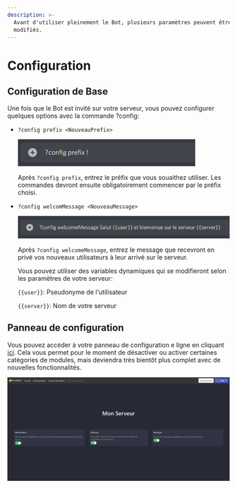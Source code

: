 ```yaml
---
description: >-
  Avant d'utiliser pleinement le Bot, plusieurs paramètres peuvent être
  modifiés.
---
```


# Configuration

## Configuration de Base

Une fois que le Bot est invité sur votre serveur, vous pouvez configurer quelques options avec la commande ?config:

*   `?config prefix <NouveauPrefix>`

    ![](../.gitbook/assets/image.png)

    Après `?config prefix`, entrez le préfix que vous souaithez utiliser. Les commandes devront ensuite obligatoirement commencer par le préfix choisi.
*   `?config welcomMessage <NouveauMessage>`

    ![](<../.gitbook/assets/image (7).png>)

    Après `?config welcomeMessage`, entrez le message que recevront en privé vos nouveaux utilisateurs à leur arrivé sur le serveur.

    Vous pouvez utiliser des variables dynamiques qui se modifieront selon les paramètres de votre serveur:

    `{{user}}`: Pseudonyme de l'utilisateur

    `{{server}}`: Nom de votre serveur

## Panneau de configuration

Vous pouvez accéder à votre panneau de configuration e ligne en cliquant [ici](https://pixelbot.tk/dashboard). Cela vous permet pour le moment de désactiver ou activer certaines catégories de modules, mais deviendra très bientôt plus complet avec de nouvelles fonctionnalités.

![](<../.gitbook/assets/image (6).png>)

